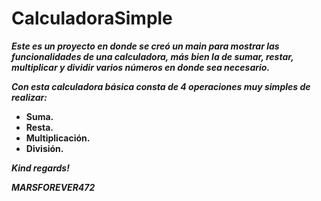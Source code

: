 # CalculadoraSimple

**_Este es un proyecto en donde se creó un main para mostrar las funcionalidades de una calculadora, más bien la de sumar, restar, multiplicar y dividir varios números en donde sea necesario._**

**_Con esta calculadora básica consta de 4 operaciones muy simples de realizar:_**

- **Suma.**
- **Resta.**
- **Multiplicación.**
- **División.**

**_Kind regards!_**

***MARSFOREVER472***

